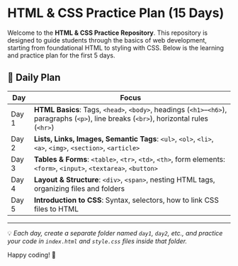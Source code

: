 # HTML & CSS Practice Plan (15 Days)

Welcome to the **HTML & CSS Practice Repository**. This repository is designed to guide students through the basics of web development, starting from foundational HTML to styling with CSS. Below is the learning and practice plan for the first 5 days.

## 📅 Daily Plan

| Day   | Focus                                                                 |
|-------|-----------------------------------------------------------------------|
| Day 1 | **HTML Basics**: Tags, `<head>`, `<body>`, headings (`<h1>`–`<h6>`), paragraphs (`<p>`), line breaks (`<br>`), horizontal rules (`<hr>`) |
| Day 2 | **Lists, Links, Images, Semantic Tags**: `<ul>`, `<ol>`, `<li>`, `<a>`, `<img>`, `<section>`, `<article>` |
| Day 3 | **Tables & Forms**: `<table>`, `<tr>`, `<td>`, `<th>`, form elements: `<form>`, `<input>`, `<textarea>`, `<button>` |
| Day 4 | **Layout & Structure**: `<div>`, `<span>`, nesting HTML tags, organizing files and folders |
| Day 5 | **Introduction to CSS**: Syntax, selectors, how to link CSS files to HTML |

---

💡 *Each day, create a separate folder named `day1`, `day2`, etc., and practice your code in `index.html` and `style.css` files inside that folder.*

Happy coding! 🚀
